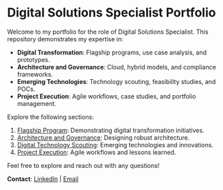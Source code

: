 # Digital Solutions Specialist Portfolio

Welcome to my portfolio for the role of Digital Solutions Specialist. This repository demonstrates my expertise in:
- **Digital Transformation**: Flagship programs, use case analysis, and prototypes.
- **Architecture and Governance**: Cloud, hybrid models, and compliance frameworks.
- **Emerging Technologies**: Technology scouting, feasibility studies, and POCs.
- **Project Execution**: Agile workflows, case studies, and portfolio management.

Explore the following sections:
1. [Flagship Program](flagship-program/README.md): Demonstrating digital transformation initiatives.
2. [Architecture and Governance](architecture-and-governance/README.md): Designing robust architecture.
3. [Digital Technology Scouting](digital-technology-scouting/README.md): Emerging technologies and innovations.
4. [Project Execution](digital-projects-execution/README.md): Agile workflows and lessons learned.

Feel free to explore and reach out with any questions!

**Contact**: [LinkedIn](https://linkedin.com/in/wjahatsyed) | [Email](mailto:wajahatsyed1257@gmail.com)
